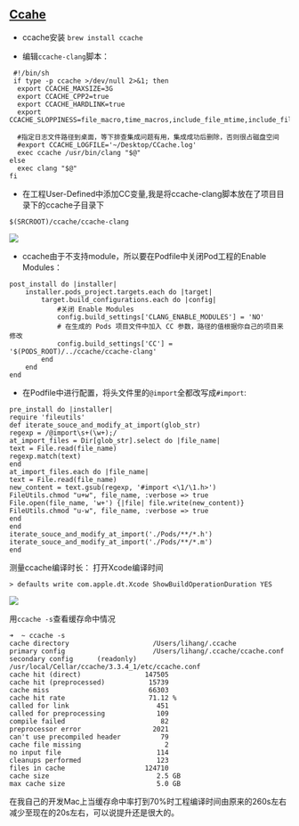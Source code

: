 ## [Ccahe](https://ccache.samba.org/)


* ccache安装 `brew install ccache`


* 编辑`ccache-clang`脚本：

	
```
 #!/bin/sh
 if type -p ccache >/dev/null 2>&1; then
  export CCACHE_MAXSIZE=3G
  export CCACHE_CPP2=true
  export CCACHE_HARDLINK=true
  export CCACHE_SLOPPINESS=file_macro,time_macros,include_file_mtime,include_file_ctime,file_stat_matches

  #指定日志文件路径到桌面，等下排查集成问题有用，集成成功后删除，否则很占磁盘空间
  #export CCACHE_LOGFILE='~/Desktop/CCache.log'
  exec ccache /usr/bin/clang "$@"
else
  exec clang "$@"
fi
```

* 在工程User-Defined中添加CC变量,我是将ccache-clang脚本放在了项目目录下的ccache子目录下

```
$(SRCROOT)/ccache/ccache-clang
```

![](https://ooo.0o0.ooo/2017/08/18/599688cca441f.png)


* ccache由于不支持module，所以要在Podfile中关闭Pod工程的Enable Modules：
	
```
post_install do |installer|
    installer.pods_project.targets.each do |target|
        target.build_configurations.each do |config|
            #关闭 Enable Modules
            config.build_settings['CLANG_ENABLE_MODULES'] = 'NO'
            # 在生成的 Pods 项目文件中加入 CC 参数，路径的值根据你自己的项目来修改
            config.build_settings['CC'] = '$(PODS_ROOT)/../ccache/ccache-clang'
        end
    end
end
```


* 在Podfile中进行配置，将头文件里的`@import`全都改写成`#import`:

```
pre_install do |installer| 
require 'fileutils'
def iterate_souce_and_modify_at_import(glob_str)
regexp = /@import\s+(\w+);/
at_import_files = Dir[glob_str].select do |file_name|
text = File.read(file_name)
regexp.match(text)
end
at_import_files.each do |file_name|
text = File.read(file_name)
new_content = text.gsub(regexp, '#import <\1/\1.h>')
FileUtils.chmod "u+w", file_name, :verbose => true
File.open(file_name, 'w+') {|file| file.write(new_content)}
FileUtils.chmod "u-w", file_name, :verbose => true
end
end
iterate_souce_and_modify_at_import('./Pods/**/*.h')
iterate_souce_and_modify_at_import('./Pods/**/*.m')
end
```

测量ccache编译时长：
打开Xcode编译时间

```
> defaults write com.apple.dt.Xcode ShowBuildOperationDuration YES
```

![](https://ooo.0o0.ooo/2017/08/18/59968a7b430c4.png)

用`ccache -s`查看缓存命中情况

```
➜  ~ ccache -s
cache directory                     /Users/lihang/.ccache
primary config                      /Users/lihang/.ccache/ccache.conf
secondary config      (readonly)    /usr/local/Cellar/ccache/3.3.4_1/etc/ccache.conf
cache hit (direct)                147505
cache hit (preprocessed)           15739
cache miss                         66303
cache hit rate                     71.12 %
called for link                      451
called for preprocessing             109
compile failed                        82
preprocessor error                  2021
can't use precompiled header          79
cache file missing                     2
no input file                        114
cleanups performed                   123
files in cache                    124710
cache size                           2.5 GB
max cache size                       5.0 GB
```

在我自己的开发Mac上当缓存命中率打到70%时工程编译时间由原来的260s左右减少至现在的20s左右，可以说提升还是很大的。